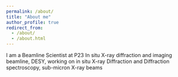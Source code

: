 ```yaml
---
permalink: /about/
title: "About me"
author_profile: true
redirect_from: 
  - /about/
  - /about.html
---
```


I am a Beamline Scientist at P23 In situ X-ray diffraction and imaging beamline, DESY, working on in situ X-ray Diffraction and Diffraction spectroscopy, sub-micron X-ray beams 
